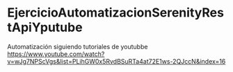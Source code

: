 # EjercicioAutomatizacionSerenityRestApiYputube

Automatización siguiendo tutoriales de youtubbe https://www.youtube.com/watch?v=wJg7NPScVgs&list=PLihGW0x5RvdBSuRTa4at72E1ws-2QJccN&index=16

